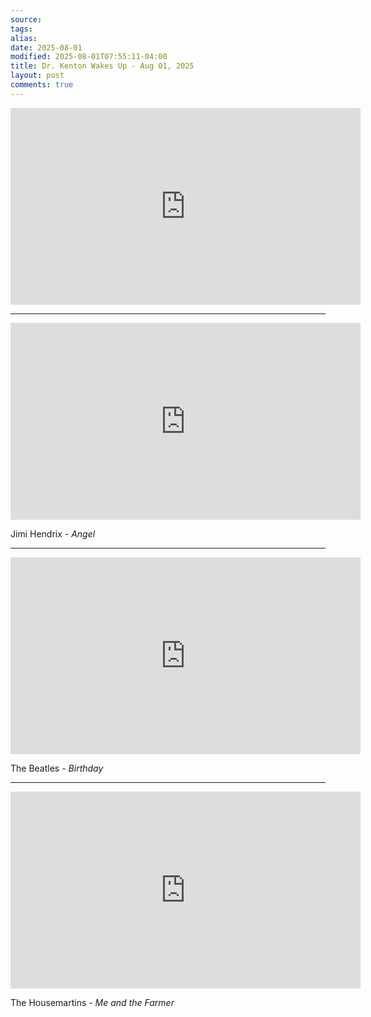 ```yaml
---
source:
tags:
alias:
date: 2025-08-01
modified: 2025-08-01T07:55:11-04:00
title: Dr. Kenton Wakes Up - Aug 01, 2025
layout: post
comments: true
---
```


  

<iframe width="560" height="315" src="https://www.youtube.com/embed/yg-hEU5JZiU" title="YouTube video player" frameborder="0" allow="accelerometer; autoplay; clipboard-write; encrypted-media; gyroscope; picture-in-picture; web-share" allowfullscreen></iframe>

<!-- <img src="{{site.baseurl}}/images/[REPLACE]" width="560"> -->

---

<iframe width="560" height="315" src="https://www.youtube.com/embed/hYngN-BZRhI?si=fy1275NbhhIPnJ4H" title="YouTube video player" frameborder="0" allow="accelerometer; autoplay; clipboard-write; encrypted-media; gyroscope; picture-in-picture; web-share" referrerpolicy="strict-origin-when-cross-origin" allowfullscreen></iframe>

Jimi Hendrix - *Angel*

---

<iframe width="560" height="315" src="https://www.youtube.com/embed/dhdOPhTHeoE?si=94mTXLIou-g-T7ed" title="YouTube video player" frameborder="0" allow="accelerometer; autoplay; clipboard-write; encrypted-media; gyroscope; picture-in-picture; web-share" referrerpolicy="strict-origin-when-cross-origin" allowfullscreen></iframe>

The Beatles - *Birthday*

---

<iframe width="560" height="315" src="https://www.youtube.com/embed/KLOyF50wlBU?si=iwa22MzfLCsfup3f" title="YouTube video player" frameborder="0" allow="accelerometer; autoplay; clipboard-write; encrypted-media; gyroscope; picture-in-picture; web-share" referrerpolicy="strict-origin-when-cross-origin" allowfullscreen></iframe>

The Housemartins - *Me and the Farmer*